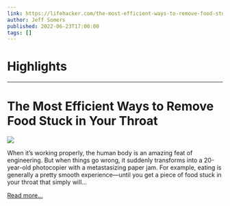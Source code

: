 ```yaml
---
link: https://lifehacker.com/the-most-efficient-ways-to-remove-food-stuck-in-your-th-1849099666
author: Jeff Somers
published: 2022-06-23T17:00:00
tags: []
---
```

# Highlights


---
# The Most Efficient Ways to Remove Food Stuck in Your Throat
![](https://i.kinja-img.com/gawker-media/image/upload/s--s0yUv39I--/c_fit,fl_progressive,q_80,w_636/a43ef8ea0cd4ec7a961114d4b0e960e5.jpg)

When it’s working properly, the human body is an amazing feat of engineering. But when things go wrong, it suddenly transforms into a 20-year-old photocopier with a metastasizing paper jam. For example, eating is generally a pretty smooth experience—until you get a piece of food stuck in your throat that simply will…

[Read more...](https://lifehacker.com/the-most-efficient-ways-to-remove-food-stuck-in-your-th-1849099666)